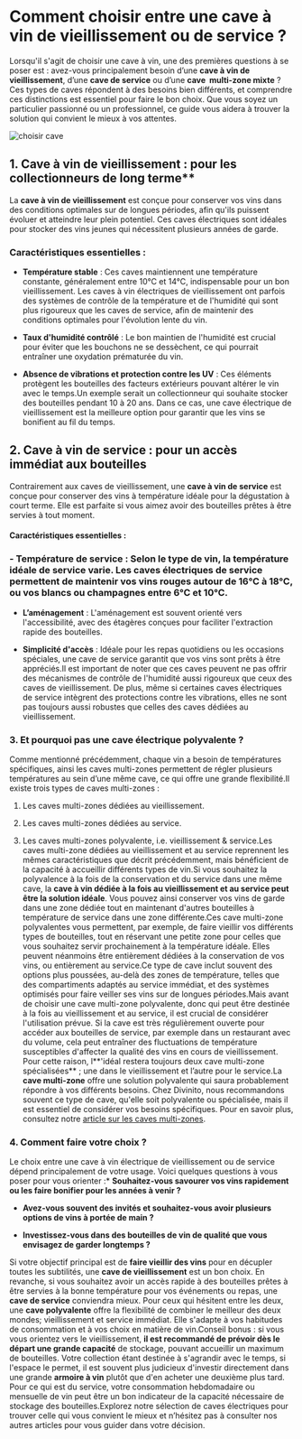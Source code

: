 # Comment choisir entre une cave à vin de vieillissement ou de service ?

Lorsqu'il s'agit de choisir une cave à vin, une des premières questions à se poser est : avez-vous principalement besoin d’une **cave à vin de vieillissement**, d’une **cave de service** ou d’une **cave  multi-zone mixte** ? Ces types de caves répondent à des besoins bien différents, et comprendre ces distinctions est essentiel pour faire le bon choix. Que vous soyez un particulier passionné ou un professionnel, ce guide vous aidera à trouver la solution qui convient le mieux à vos attentes.

![choisir cave](https://divinitoshopweb.s3.eu-north-1.amazonaws.com/CW-100TH-SNS-Front-No-background.png)

## 1. Cave à vin de vieillissement : pour les collectionneurs de long terme**<a id="h.36dm4c53mk43"></a>

La **cave à vin de vieillissement** est conçue pour conserver vos vins dans des conditions optimales sur de longues périodes, afin qu'ils puissent évoluer et atteindre leur plein potentiel. Ces caves électriques sont idéales pour stocker des vins jeunes qui nécessitent plusieurs années de garde.

### Caractéristiques essentielles :

- **Température stable** : Ces caves maintiennent une température constante, généralement entre 10°C et 14°C, indispensable pour un bon vieillissement. Les caves à vin électriques de vieillissement ont parfois des systèmes de contrôle de la température et de l'humidité qui sont plus rigoureux que les caves de service, afin de maintenir des conditions optimales pour l'évolution lente du vin.

- **Taux d'humidité contrôlé** : Le bon maintien de l'humidité est crucial pour éviter que les bouchons ne se dessèchent, ce qui pourrait entraîner une oxydation prématurée du vin.

- **Absence de vibrations et protection contre les UV** : Ces éléments protègent les bouteilles des facteurs extérieurs pouvant altérer le vin avec le temps.Un exemple serait un collectionneur qui souhaite stocker des bouteilles pendant 10 à 20 ans. Dans ce cas, une cave électrique de vieillissement est la meilleure option pour garantir que les vins se bonifient au fil du temps.

## **2. Cave à vin de service : pour un accès immédiat aux bouteilles**<a id="h.kyq58e5gx3y3"></a>

Contrairement aux caves de vieillissement, une **cave à vin de service** est conçue pour conserver des vins à température idéale pour la dégustation à court terme. Elle est parfaite si vous aimez avoir des bouteilles prêtes à être servies à tout moment.

#### **Caractéristiques essentielles :**

### - **Température de service** : Selon le type de vin, la température idéale de service varie. Les caves électriques de service permettent de maintenir vos vins rouges autour de 16°C à 18°C, ou vos blancs ou champagnes entre 6°C et 10°C.

- **L’aménagement** : L'aménagement est souvent orienté vers l'accessibilité, avec des étagères conçues pour faciliter l'extraction rapide des bouteilles.

- **Simplicité d'accès** : Idéale pour les repas quotidiens ou les occasions spéciales, une cave de service garantit que vos vins sont prêts à être appréciés.Il est important de noter que ces caves peuvent ne pas offrir des mécanismes de contrôle de l'humidité aussi rigoureux que ceux des caves de vieillissement. De plus, même si certaines caves électriques de service intègrent des protections contre les vibrations, elles ne sont pas toujours aussi robustes que celles des caves dédiées au vieillissement.

### **3. Et pourquoi pas une cave électrique polyvalente ?**<a id="h.qbxn866r75hh"></a>

Comme mentionné précédemment, chaque vin a besoin de températures spécifiques, ainsi les caves multi-zones permettent de régler plusieurs températures au sein d’une même cave, ce qui offre une grande flexibilité.Il existe trois types de caves multi-zones :

1) Les caves multi-zones dédiées au vieillissement.

2) Les caves multi-zones dédiées au service.

3) Les caves multi-zones polyvalente, i.e. vieillissement & service.Les caves multi-zone dédiées au vieillissement et au service reprennent les mêmes caractéristiques que décrit précédemment, mais bénéficient de la capacité à accueillir différents types de vin.Si vous souhaitez la polyvalence à la fois de la conservation et du service dans une même cave, la **cave à vin dédiée à la fois au vieillissement et au service peut être la solution idéale**. Vous pouvez ainsi conserver vos vins de garde dans une zone dédiée tout en maintenant d'autres bouteilles à température de service dans une zone différente.Ces cave multi-zone polyvalentes vous permettent, par exemple, de faire vieillir vos différents types de bouteilles, tout en réservant une petite zone pour celles que vous souhaitez servir prochainement à la température idéale. Elles peuvent néanmoins être entièrement dédiées à la conservation de vos vins, ou entièrement au service.Ce type de cave inclut souvent des options plus poussées, au-delà des zones de température, telles que des compartiments adaptés au service immédiat, et des systèmes optimisés pour faire veiller ses vins sur de longues périodes.Mais avant de choisir une cave multi-zone polyvalente, donc qui peut être destinée à la fois au vieillissement et au service, il est crucial de considérer l'utilisation prévue. Si la cave est très régulièrement ouverte pour accéder aux bouteilles de service, par exemple dans un restaurant avec du volume, cela peut entraîner des fluctuations de température susceptibles d'affecter la qualité des vins en cours de vieillissement. Pour cette raison, l**'idéal restera toujours deux cave multi-zone spécialisées** ; une dans le vieillissement et l’autre pour le service.La **cave multi-zone** offre une solution polyvalente qui saura probablement répondre à vos différents besoins. Chez Divinito, nous recommandons souvent ce type de cave, qu'elle soit polyvalente ou spécialisée, mais il est essentiel de considérer vos besoins spécifiques. Pour en savoir plus, consultez notre [article sur les caves multi-zones](https://docs.google.com/document/d/1tH1OX3gmAPlIRPjGmRBXZZ0Erg6FRKHU6NvATTk8NL4/edit#heading=h.jh1w4h6qn6i4).

### **4. Comment faire votre choix ?**<a id="h.ekmc7gv7rzpj"></a>

Le choix entre une cave à vin électrique de vieillissement ou de service dépend principalement de votre usage. Voici quelques questions à vous poser pour vous orienter :* **Souhaitez-vous savourer vos vins rapidement ou les faire bonifier pour les années à venir ?**

* **Avez-vous souvent des invités et souhaitez-vous avoir plusieurs options de vins à portée de main ?**

* **Investissez-vous dans des bouteilles de vin de qualité que vous envisagez de garder longtemps ?**

Si votre objectif principal est de **faire vieillir des vins** pour en décupler toutes les subtilités, une **cave de vieillissement** est un bon choix. En revanche, si vous souhaitez avoir un accès rapide à des bouteilles prêtes à être servies à la bonne température pour vos événements ou repas, une **cave de service** conviendra mieux. Pour ceux qui hésitent entre les deux, une **cave polyvalente** offre la flexibilité de combiner le meilleur des deux mondes; vieillissement et service immédiat. Elle s'adapte à vos habitudes de consommation et à vos choix en matière de vin.Conseil bonus : si vous vous orientez vers le vieillissement, **il est recommandé de prévoir dès le départ une grande capacité** de stockage, pouvant accueillir un maximum de bouteilles. Votre collection étant destinée à s'agrandir avec le temps, si l'espace le permet, il est souvent plus judicieux d'investir directement dans une grande **armoire à vin** plutôt que d'en acheter une deuxième plus tard. Pour ce qui est du service, votre consommation hebdomadaire ou mensuelle de vin peut être un bon indicateur de la capacité nécessaire de stockage des bouteilles.Explorez notre sélection de caves électriques pour trouver celle qui vous convient le mieux et n’hésitez pas à consulter nos autres articles pour vous guider dans votre décision.
